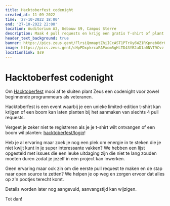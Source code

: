 ```yaml
---
title: Hacktoberfest codenight
created_at: 11-09-2022
time: '27-10-2022 18:00'
end: '27-10-2022 22:00'
location: Auditorium A3, Gebouw S9, Campus Sterre
description: Maak 4 pull requests en krijg een gratis T-shirt of plant een boom!
header_text_background: true
banner: https://pics.zeus.gent/FlrsiQmmaptZhiICcAST1PTrXy6WZ1RKpnebOdr6.png
image: https://pics.zeus.gent/cHpPDxpkrcaEAPxom5gHLTD43YB2aD1a0NVT9Cvz.png
locationlink: $s9
---
```


# Hacktoberfest codenight


Om [Hacktoberfest][hacktob] mooi af te sluiten plant Zeus een codenight voor zowel beginnende programmeurs als veteranen.

Hacktoberfest is een event waarbij je een unieke limited-edition t-shirt kan krijgen of een boom kan laten planten bij het aanmaken van slechts 4 pull requests.

Vergeet je zeker niet te registreren als je je t-shirt wilt ontvangen of een boom wil planten: [hacktoberfest/login](https://hacktoberfest.digitalocean.com/login)!

Heb je al ervaring maar zoek je nog een plek om energie in te steken die je niet kwijt kunt in je super interessante vakken? We hebben een lijst opgesteld met issues die een leuke uitdaging zijn die niet te lang zouden moeten duren zodat je jezelf in een project kan inwerken.

Geen ervaring maar ook zin om die eerste pull request te maken en de stap naar open source te zetten? We helpen je op weg en zorgen ervoor dat alles op z'n pootjes terecht komt.

Details worden later nog aangevuld, aanvangstijd kan wijzigen.

Tot dan!

[hacktob]: https://hacktoberfest.digitalocean.com/
